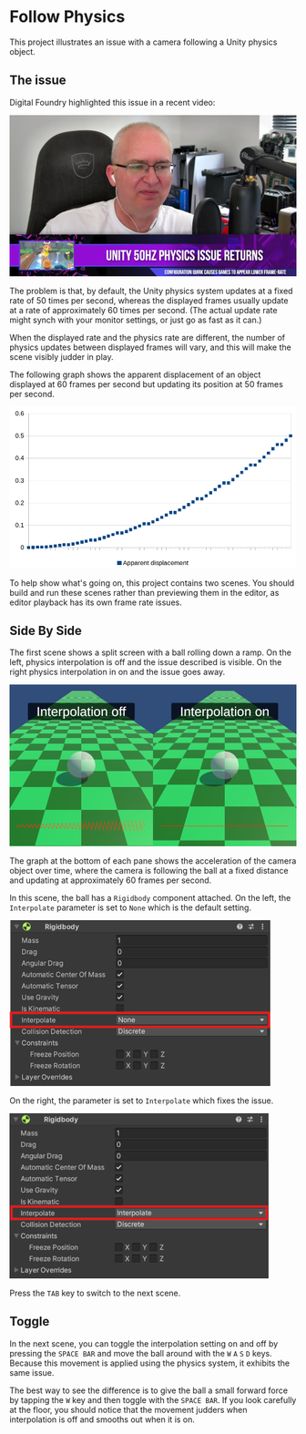 # Follow Physics

This project illustrates an issue with a camera following a Unity physics object.

## The issue

Digital Foundry highlighted this issue in a recent video:

[![A link to the Digital Foundry video](DF.png)](https://youtube.com/watch?v=TQIBknDAj4g&t=3526)

The problem is that, by default, the Unity physics system updates at a fixed rate of 50 times per second, whereas the displayed frames usually update at a rate of approximately 60 times per second. (The actual update rate might synch with your monitor settings, or just go as fast as it can.)

When the displayed rate and the physics rate are different, the number of physics updates between displayed frames will vary, and this will make the scene visibly judder in play.

The following graph shows the apparent displacement of an object displayed at 60 frames per second but updating its position at 50 frames per second.

![A graph showing the apparent displacement of a steadily accelerating object](Displacement.png)

To help show what's going on, this project contains two scenes. You should build and run these scenes rather than previewing them in the editor, as editor playback has its own frame rate issues.

## Side By Side

The first scene shows a split screen with a ball rolling down a ramp. On the left, physics interpolation is off and the issue described is visible. On the right physics interpolation in on and the issue goes away.

![A screenshot from this scene](Comparison.png)

The graph at the bottom of each pane shows the acceleration of the camera object over time, where the camera is following the ball at a fixed distance and updating at approximately 60 frames per second.

In this scene, the ball has a `Rigidbody` component attached. On the left, the `Interpolate` parameter is set to `None` which is the default setting.

![A screenshot of the interpolation setting set to none](None.png)

On the right, the parameter is set to `Interpolate` which fixes the issue.

![A screenshot of the interpolation setting turned on](Interpolate.png)

Press the `TAB` key to switch to the next scene.

## Toggle

In the next scene, you can toggle the interpolation setting on and off by pressing the `SPACE BAR` and move the ball around with the `W` `A` `S` `D` keys. Because this movement is applied using the physics system, it exhibits the same issue.

The best way to see the difference is to give the ball a small forward force by tapping the `W` key and then toggle with the `SPACE BAR`. If you look carefully at the floor, you should notice that the movement judders when interpolation is off and smooths out when it is on.